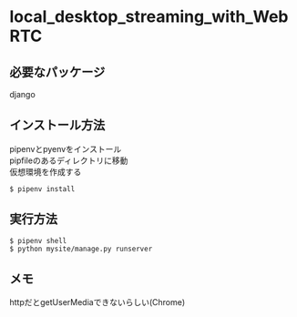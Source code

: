 # local_desktop_streaming_with_WebRTC
## 必要なパッケージ
django
## インストール方法
pipenvとpyenvをインストール  
pipfileのあるディレクトリに移動  
仮想環境を作成する  
```
$ pipenv install
```
## 実行方法
```
$ pipenv shell
$ python mysite/manage.py runserver
```

## メモ
httpだとgetUserMediaできないらしい(Chrome)
